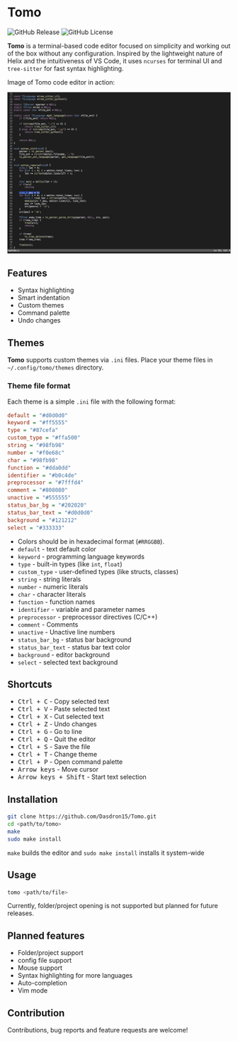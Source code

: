 # Tomo

![GitHub Release](https://img.shields.io/github/v/release/Dasdron15/Tomo?color=blue)
![GitHub License](https://img.shields.io/github/license/Dasdron15/Tomo?color=blue)

**Tomo** is a terminal-based code editor focused on simplicity and working out of the box without any configuration. Inspired by the lightweight nature of Helix and the intuitiveness of VS Code, it uses `ncurses` for terminal UI and `tree-sitter` for fast syntax highlighting.

Image of Tomo code editor in action:

![Screenshot](./assets/preview.png)

## Features

- Syntax highlighting
- Smart indentation
- Custom themes
- Command palette
- Undo changes

## Themes

**Tomo** supports custom themes via `.ini` files. Place your theme files in `~/.config/tomo/themes` directory.

### Theme file format

Each theme is a simple `.ini` file with the following format:

```ini
default = "#d0d0d0"
keyword = "#ff5555"
type = "#87cefa"
custom_type = "#ffa500"
string = "#98fb98"
number = "#f0e68c"
char = "#98fb98"
function = "#dda0dd"
identifier = "#b0c4de"
preprocessor = "#7fffd4"
comment = "#808080"
unactive = "#555555"
status_bar_bg = "#202020"
status_bar_text = "#d0d0d0"
background = "#121212"
select = "#333333"
```

- Colors should be in hexadecimal format (`#RRGGBB`).
- `default` - text default color  
- `keyword` - programming language keywords  
- `type` - built-in types (like `int`, `float`)  
- `custom_type` - user-defined types (like structs, classes)  
- `string` - string literals  
- `number` - numeric literals  
- `char` - character literals  
- `function` - function names  
- `identifier` - variable and parameter names  
- `preprocessor` - preprocessor directives (C/C++)  
- `comment` - Comments
- `unactive` - Unactive line numbers 
- `status_bar_bg` - status bar background  
- `status_bar_text` - status bar text color  
- `background` - editor background  
- `select` - selected text background

## Shortcuts

- <kbd>Ctrl + C</kbd> - Copy selected text
- <kbd>Ctrl + V</kbd> - Paste selected text
- <kbd>Ctrl + X</kbd> - Cut selected text
- <kbd>Ctrl + Z</kbd> - Undo changes
- <kbd>Ctrl + G</kbd> - Go to line
- <kbd>Ctrl + Q</kbd> - Quit the editor
- <kbd>Ctrl + S</kbd> - Save the file
- <kbd>Ctrl + T</kbd> - Change theme
- <kbd>Ctrl + P</kbd> - Open command palette
- <kbd>Arrow keys</kbd> - Move cursor
- <kbd>Arrow keys + Shift</kbd> - Start text selection

## Installation

```sh
git clone https://github.com/Dasdron15/Tomo.git
cd <path/to/tomo>
make
sudo make install
```

`make` builds the editor and `sudo make install` installs it system-wide

## Usage 

```sh
tomo <path/to/file>
```

Currently, folder/project opening is not supported but planned for future releases.

## Planned features

- Folder/project support
- config file support
- Mouse support
- Syntax highlighting for more languages
- Auto-completion
- Vim mode

## Contribution

Contributions, bug reports and feature requests are welcome!
